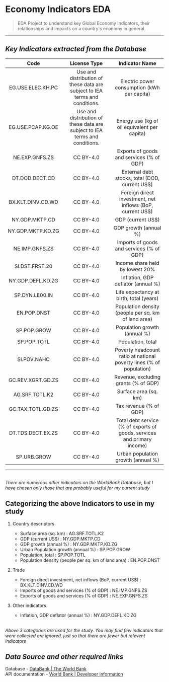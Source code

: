# **Economy Indicators EDA**

>EDA Project to understand key Global Economy Indicators, their relationships and impacts on a country's economy in general.
---
## *Key Indicators extracted from the Database*
|	Code |	License Type |	Indicator Name |
|	:--: | :-----------: |	:------------: |
|EG.USE.ELEC.KH.PC	|Use and distribution of these data are subject to IEA terms and conditions.|	Electric power consumption (kWh per capita)|
|EG.USE.PCAP.KG.OE	|Use and distribution of these data are subject to IEA terms and conditions.|	Energy use (kg of oil equivalent per capita)|
|NE.EXP.GNFS.ZS	|CC BY-4.0|	Exports of goods and services (% of GDP)|
|DT.DOD.DECT.CD	|CC BY-4.0|	External debt stocks, total (DOD, current US$)|
|BX.KLT.DINV.CD.WD	|CC BY-4.0|	Foreign direct investment, net inflows (BoP, current US$)|
|NY.GDP.MKTP.CD |CC BY-4.0|	GDP (current US$)|
|NY.GDP.MKTP.KD.ZG	|CC BY-4.0|	GDP growth (annual %)|
|NE.IMP.GNFS.ZS |CC BY-4.0|	Imports of goods and services (% of GDP)|
|SI.DST.FRST.20	|CC BY-4.0|	Income share held by lowest 20%|
|NY.GDP.DEFL.KD.ZG	|CC BY-4.0|	Inflation, GDP deflator (annual %)|
|SP.DYN.LE00.IN	|CC BY-4.0|	Life expectancy at birth, total (years)|
|EN.POP.DNST	|CC BY-4.0|	Population density (people per sq. km of land area)|
|SP.POP.GROW	|CC BY-4.0|	Population growth (annual %)|
|SP.POP.TOTL	|CC BY-4.0|	Population, total|
|SI.POV.NAHC	|CC BY-4.0|	Poverty headcount ratio at national poverty lines (% of population)|
|GC.REV.XGRT.GD.ZS	|CC BY-4.0|	Revenue, excluding grants (% of GDP)|
|AG.SRF.TOTL.K2	|CC BY-4.0|	Surface area (sq. km)|
|GC.TAX.TOTL.GD.ZS	|CC BY-4.0|	Tax revenue (% of GDP)|
|DT.TDS.DECT.EX.ZS	|CC BY-4.0|	Total debt service (% of exports of goods, services and primary income)|
|SP.URB.GROW	|CC BY-4.0|	Urban population growth (annual %)|
---
<br/>*There are numerous other indicators on the WorldBank Database, but I have chosen only those that are probably useful for my current study*
 
## Categorizing the above Indicators to use in my study
1. Country descriptors
    - Surface area (sq. km) : AG.SRF.TOTL.K2
    - GDP (current US$) : NY.GDP.MKTP.CD
    - GDP growth (annual %) : NY.GDP.MKTP.KD.ZG
    - Urban Population growth (annual %) : SP.POP.GROW
    - Population, total : SP.POP.TOTL
    - Population density (people per sq. km of land area) : EN.POP.DNST

3. Trade 
    - Foreign direct investment, net inflows (BoP, current US$) : BX.KLT.DINV.CD.WD
    - Imports of goods and services (% of GDP) : NE.IMP.GNFS.ZS
    - Exports of goods and services (% of GDP) : NE.EXP.GNFS.ZS

4. Other indicators
    - Inflation, GDP deflator (annual %) : NY.GDP.DEFL.KD.ZG

<br/>*Above 3 categories are used for the study. You may find few indicators that were collected are ignored, just so that there are fewer but relevent indicators*

## *Data Source and other required links*
Database - [DataBank | The World Bank](https://data.worldbank.org/) 
<br/>API documentation - [World Bank | Developer information](https://datahelpdesk.worldbank.org/knowledgebase/topics/125589)
